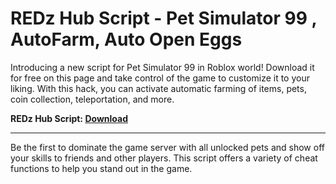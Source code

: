 <h1>REDz Hub Script - Pet Simulator 99 , AutoFarm, Auto Open Eggs</h1>

Introducing a new script for Pet Simulator 99 in Roblox world! Download it for free on this page and take control of the game to customize it to your liking. With this hack, you can activate automatic farming of items, pets, coin collection, teleportation, and more.

**REDz Hub Script: [Download](https://dlgram.com/uObIx)**

-----------------------------------------------------------------------------

Be the first to dominate the game server with all unlocked pets and show off your skills to friends and other players. This script offers a variety of cheat functions to help you stand out in the game.
